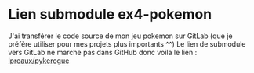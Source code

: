 # Lien submodule ex4-pokemon

J'ai transférer le code source de mon jeu pokemon sur GitLab (que je préfère utiliser pour mes projets plus importants ^^)
Le lien de submodule vers GitLab ne marche pas dans GitHub donc voila le lien :
[lpreaux/pykerogue](https://gitlab.com/lpreaux/pykerogue#)
